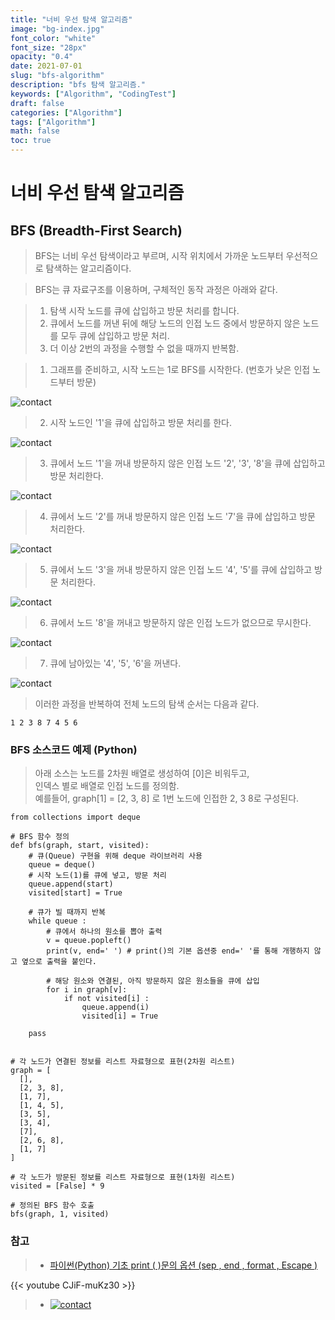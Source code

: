 ```yaml
---
title: "너비 우선 탐색 알고리즘"
image: "bg-index.jpg"
font_color: "white"
font_size: "28px"
opacity: "0.4"
date: 2021-07-01
slug: "bfs-algorithm"
description: "bfs 탐색 알고리즘."
keywords: ["Algorithm", "CodingTest"]
draft: false
categories: ["Algorithm"]
tags: ["Algorithm"]
math: false
toc: true
---
```


# 너비 우선 탐색 알고리즘

## BFS (Breadth-First Search)
> BFS는 너비 우선 탐색이라고 부르며, 시작 위치에서 가까운 노드부터 우선적으로 탐색하는 알고리즘이다.

> BFS는 큐 자료구조를 이용하며, 구체적인 동작 과정은 아래와 같다.

> 1. 탐색 시작 노드를 큐에 삽입하고 방문 처리를 합니다.
> 2. 큐에서 노드를 꺼낸 뒤에 해당 노드의 인접 노드 중에서 방문하지 않은 노드를 모두 큐에 삽입하고 방문 처리.
> 3. 더 이상 2번의 과정을 수행할 수 없을 때까지 반복함.

> 1. 그래프를 준비하고, 시작 노드는 1로 BFS를 시작한다. (번호가 낮은 인접 노드부터 방문)

![contact](/images/algorithm/search/bfs/bfs-001.png)

> 2. 시작 노드인 '1'을 큐에 삽입하고 방문 처리를 한다.

![contact](/images/algorithm/search/bfs/bfs-002.png)

> 3. 큐에서 노드 '1'을 꺼내 방문하지 않은 인접 노드 '2', '3', '8'을 큐에 삽입하고 방문 처리한다.

![contact](/images/algorithm/search/bfs/bfs-003.png)

> 4. 큐에서 노드 '2'를 꺼내 방문하지 않은 인접 노드 '7'을 큐에 삽입하고 방문 처리한다.

![contact](/images/algorithm/search/bfs/bfs-004.png)

> 5. 큐에서 노드 '3'을 꺼내 방문하지 않은 인접 노드 '4', '5'를 큐에 삽입하고 방문 처리한다.

![contact](/images/algorithm/search/bfs/bfs-005.png)

> 6. 큐에서 노드 '8'을 꺼내고 방문하지 않은 인접 노드가 없으므로 무시한다.

![contact](/images/algorithm/search/bfs/bfs-006.png)

> 7. 큐에 남아있는 '4', '5', '6'을 꺼낸다.

![contact](/images/algorithm/search/bfs/bfs-007.png)

> 이러한 과정을 반복하여 전체 노드의 탐색 순서는 다음과 같다.

```
1 2 3 8 7 4 5 6 
```

### BFS 소스코드 예제 (Python)
> 아래 소스는 노드를 2차원 배열로 생성하여 [0]은 비워두고, <br>
> 인덱스 별로 배열로 인접 노드를 정의함.  <br>
> 예를들어, graph[1] = [2, 3, 8] 로 1번 노드에 인접한 2, 3 8로 구성된다.

```
from collections import deque

# BFS 함수 정의
def bfs(graph, start, visited):
    # 큐(Queue) 구현을 위해 deque 라이브러리 사용
    queue = deque()
    # 시작 노드(1)를 큐에 넣고, 방문 처리
    queue.append(start)
    visited[start] = True
    
    # 큐가 빌 때까지 반복
    while queue :
        # 큐에서 하나의 원소를 뽑아 출력
        v = queue.popleft()
        print(v, end=' ') # print()의 기본 옵션중 end=' '를 통해 개행하지 않고 옆으로 출력을 붙인다.
        
        # 해당 원소와 연결된, 아직 방문하지 않은 원소들을 큐에 삽입
        for i in graph[v]:
            if not visited[i] :
                queue.append(i)
                visited[i] = True
        
    pass


# 각 노드가 연결된 정보를 리스트 자료형으로 표현(2차원 리스트)
graph = [
  [],
  [2, 3, 8],
  [1, 7],
  [1, 4, 5],
  [3, 5],
  [3, 4],
  [7],
  [2, 6, 8],
  [1, 7]
]

# 각 노드가 방문된 정보를 리스트 자료형으로 표현(1차원 리스트)
visited = [False] * 9

# 정의된 BFS 함수 호출
bfs(graph, 1, visited)
```

### 참고 

> - <a href="https://infinitt.tistory.com/11">파이썬(Python) 기초 print ( )문의 옵션 (sep , end , format , Escape )</a>

{{< youtube CJiF-muKz30 >}}
> - <a href="http://www.yes24.com/Product/Goods/91433923"> ![contact](http://image.yes24.com/goods/91433923/800x0)</a>



